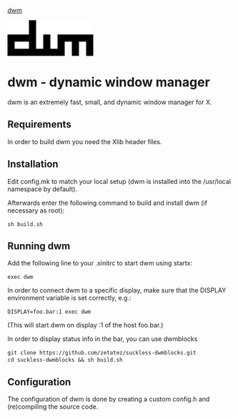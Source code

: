 [dwm](https://dwm.suckless.org/)

![](https://github.com/zetatez/suckless-dwm/blob/master/dwm.png)

# dwm - dynamic window manager
dwm is an extremely fast, small, and dynamic window manager for X.


## Requirements
In order to build dwm you need the Xlib header files.


## Installation
Edit config.mk to match your local setup (dwm is installed into
the /usr/local namespace by default).

Afterwards enter the following command to build and install dwm (if
necessary as root):

    sh build.sh

## Running dwm
Add the following line to your .xinitrc to start dwm using startx:

    exec dwm

In order to connect dwm to a specific display, make sure that
the DISPLAY environment variable is set correctly, e.g.:

    DISPLAY=foo.bar:1 exec dwm

(This will start dwm on display :1 of the host foo.bar.)

In order to display status info in the bar, you can use dwmblocks

    git clone https://github.com/zetatez/suckless-dwmblocks.git
    cd suckless-dwmblocks && sh build.sh

## Configuration
The configuration of dwm is done by creating a custom config.h
and (re)compiling the source code.
